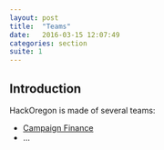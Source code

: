 ```yaml
---
layout: post
title:  "Teams"
date:   2016-03-15 12:07:49
categories: section
suite: 1
---
```


## Introduction

HackOregon is made of several teams:

- [Campaign Finance](http://behindthecurtain.hackoregon.com)
- ...